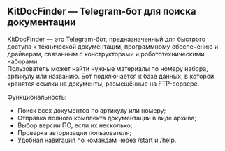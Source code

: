 ## KitDocFinder — Telegram-бот для поиска документации

KitDocFinder — это Telegram-бот, предназначенный для быстрого доступа к технической документации, программному обеспечению и драйверам, связанным с конструкторами и робототехническими наборами.  
Пользователь может найти нужные материалы по номеру набора, артикулу или названию. Бот подключается к базе данных, в которой хранятся ссылки на документы, размещённые на FTP-сервере.

Функциональность:
- Поиск всех документов по артикулу или номеру;
- Отправка полного комплекта документации в виде архива;
- Выбор версии ПО, если их несколько;
- Проверка авторизации пользователя;
- Удобная навигация по командам через /start и /help.